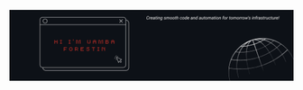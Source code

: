 <p align="center">
  <a href="https://year2portfolio-52c4a.web.app/" target="_blank">
    <img src="https://raw.githubusercontent.com/Wambaforestin/Wambaforestin/main/assets/gh_banner1.png" alt="Hi, I'm Wamba Forestin"/>
  </a>
</p>

